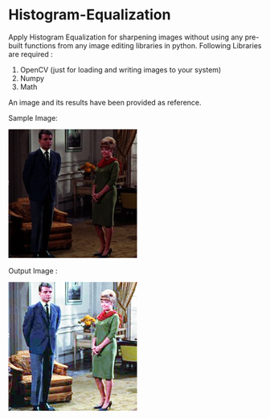 # Histogram-Equalization
Apply Histogram Equalization for sharpening images without using any pre-built functions from any image editing libraries in python.
Following Libraries are required :
  1. OpenCV (just for loading and writing images to your system)
  2. Numpy
  3. Math
  
An image and its results have been provided as reference.

Sample Image:

![sample](https://github.com/Akhilesh64/Image-Processing/blob/master/Histogram%20Equalization/Image.jpg)

Output Image :

![Output](https://github.com/Akhilesh64/Image-Processing/blob/master/Histogram%20Equalization/new_img_color.jpg)
